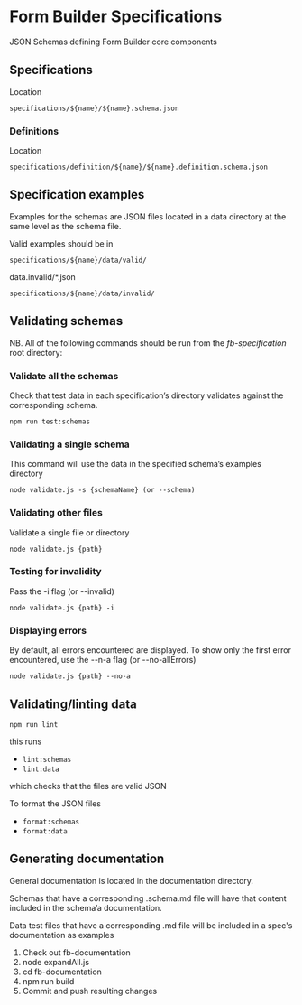 # Form Builder Specifications

JSON Schemas defining Form Builder core components

## Specifications

Location

```
specifications/${name}/${name}.schema.json
```

### Definitions

Location

```
specifications/definition/${name}/${name}.definition.schema.json
```


## Specification examples

Examples for the schemas are JSON files located in a
data directory at the same level as the schema file.

Valid examples should be in

```
specifications/${name}/data/valid/
```

data.invalid/*.json

```
specifications/${name}/data/invalid/
```

## Validating schemas

NB. All of the following commands should be run from the *fb-specification* root directory:

### Validate all the schemas

Check that test data in each specification’s directory validates against the corresponding schema.

```
npm run test:schemas
```

### Validating a single schema

This command will use the data in the specified schema’s examples directory

```
node validate.js -s {schemaName} (or --schema)
```

### Validating other files

Validate a single file or directory

```
node validate.js {path}
```

### Testing for invalidity

Pass the -i flag (or --invalid)

```
node validate.js {path} -i
```

### Displaying errors

By default, all errors encountered are displayed. To show only the first error encountered, use the --n-a flag (or --no-allErrors)

```
node validate.js {path} --no-a
```


## Validating/linting data

```
npm run lint
```

this runs

- `lint:schemas`
- `lint:data`

which checks that the files are valid JSON

To format the JSON files

- `format:schemas`
- `format:data`



## Generating documentation

General documentation is located in the documentation directory.

Schemas that have a corresponding .schema.md file will have that content included in the schema’a documentation.

Data test files that have a corresponding .md file will be included in a spec's documentation as examples

1. Check out fb-documentation
2. node expandAll.js
3. cd fb-documentation
4. npm run build
5. Commit and push resulting changes
